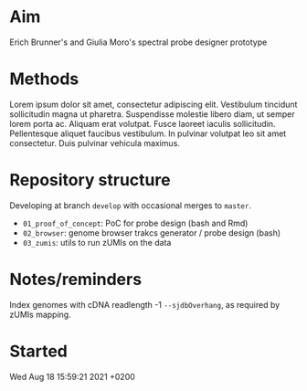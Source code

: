 # Aim

Erich Brunner's and Giulia Moro's spectral probe designer prototype

# Methods

Lorem ipsum dolor sit amet, consectetur adipiscing elit. Vestibulum tincidunt sollicitudin magna ut pharetra. Suspendisse molestie libero diam, ut semper lorem porta ac. Aliquam erat volutpat. Fusce laoreet iaculis sollicitudin. Pellentesque aliquet faucibus vestibulum. In pulvinar volutpat leo sit amet consectetur. Duis pulvinar vehicula maximus.

# Repository structure

Developing at branch `develop` with occasional merges to `master`.

- `01_proof_of_concept`: PoC for probe design (bash and Rmd)
- `02_browser`: genome browser trakcs generator / probe design (bash)
- `03_zumis`: utils to run zUMIs on the data

# Notes/reminders

Index genomes with cDNA readlength -1 `--sjdbOverhang`, as required by zUMIs mapping.

# Started

Wed Aug 18 15:59:21 2021 +0200
